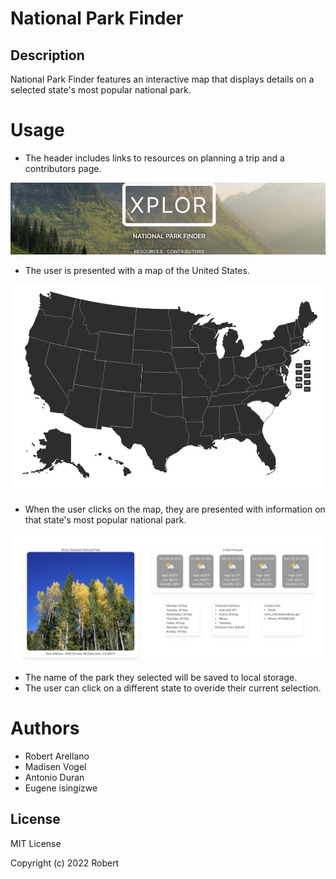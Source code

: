 # National Park Finder


## Description
National Park Finder features an interactive map that displays details on a selected state's most popular national park.

# Usage 
* The header includes links to resources on planning a trip and a contributors page.

![header with links](assets/images/header.png)

* The user is presented with a map of the United States. 

![header with nav bar](assets/images/map.png)

* When the user clicks on the map, they are presented with information on that state's most popular national park.

![header with nav bar](assets/images/data.png)

* The name of the park they selected will be saved to local storage. 
* The user can click on a different state to overide their current selection. 

# Authors
* Robert Arellano
* Madisen Vogel
* Antonio Duran
* Eugene isingizwe

## License
MIT License

Copyright (c) 2022 Robert
